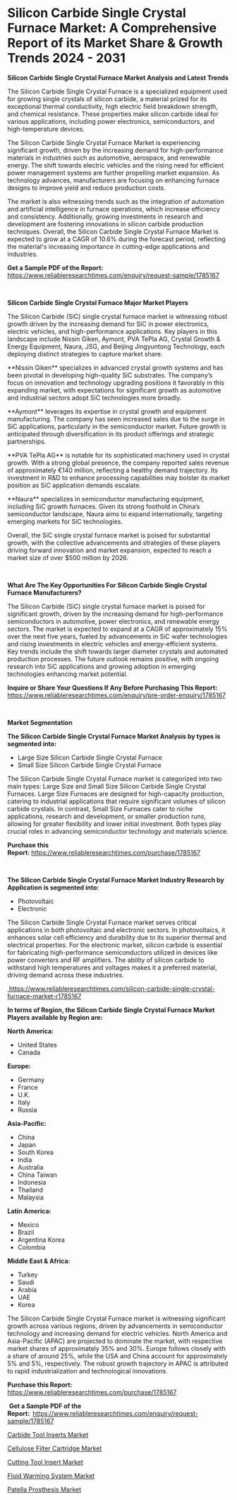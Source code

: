 <p><h1>Silicon Carbide Single Crystal Furnace Market: A Comprehensive Report of its Market Share & Growth Trends 2024 - 2031</h1></p><p><strong>Silicon Carbide Single Crystal Furnace Market Analysis and Latest Trends</strong></p>
<p><p>The Silicon Carbide Single Crystal Furnace is a specialized equipment used for growing single crystals of silicon carbide, a material prized for its exceptional thermal conductivity, high electric field breakdown strength, and chemical resistance. These properties make silicon carbide ideal for various applications, including power electronics, semiconductors, and high-temperature devices.</p><p>The Silicon Carbide Single Crystal Furnace Market is experiencing significant growth, driven by the increasing demand for high-performance materials in industries such as automotive, aerospace, and renewable energy. The shift towards electric vehicles and the rising need for efficient power management systems are further propelling market expansion. As technology advances, manufacturers are focusing on enhancing furnace designs to improve yield and reduce production costs.</p><p>The market is also witnessing trends such as the integration of automation and artificial intelligence in furnace operations, which increase efficiency and consistency. Additionally, growing investments in research and development are fostering innovations in silicon carbide production techniques. Overall, the Silicon Carbide Single Crystal Furnace Market is expected to grow at a CAGR of 10.6% during the forecast period, reflecting the material's increasing importance in cutting-edge applications and industries.</p></p>
<p><strong>Get a Sample PDF of the Report:&nbsp;</strong> <a href="https://www.reliableresearchtimes.com/enquiry/request-sample/1785167?utm_campaign=1444&utm_medium=2&utm_source=Github&utm_content=ia&utm_term=08102024&utm_id=silicon-carbide-single-crystal-furnace">https://www.reliableresearchtimes.com/enquiry/request-sample/1785167</a></p>
<p>&nbsp;</p>
<p><strong>Silicon Carbide Single Crystal Furnace Major Market Players</strong></p>
<p><p>The Silicon Carbide (SiC) single crystal furnace market is witnessing robust growth driven by the increasing demand for SiC in power electronics, electric vehicles, and high-performance applications. Key players in this landscape include Nissin Giken, Aymont, PVA TePla AG, Crystal Growth & Energy Equipment, Naura, JSG, and Beijing Jingyuntong Technology, each deploying distinct strategies to capture market share.</p><p>**Nissin Giken** specializes in advanced crystal growth systems and has been pivotal in developing high-quality SiC substrates. The company’s focus on innovation and technology upgrading positions it favorably in this expanding market, with expectations for significant growth as automotive and industrial sectors adopt SiC technologies more broadly.</p><p>**Aymont** leverages its expertise in crystal growth and equipment manufacturing. The company has seen increased sales due to the surge in SiC applications, particularly in the semiconductor market. Future growth is anticipated through diversification in its product offerings and strategic partnerships.</p><p>**PVA TePla AG** is notable for its sophisticated machinery used in crystal growth. With a strong global presence, the company reported sales revenue of approximately €140 million, reflecting a healthy demand trajectory. Its investment in R&D to enhance processing capabilities may bolster its market position as SiC application demands escalate.</p><p>**Naura** specializes in semiconductor manufacturing equipment, including SiC growth furnaces. Given its strong foothold in China’s semiconductor landscape, Naura aims to expand internationally, targeting emerging markets for SiC technologies.</p><p>Overall, the SiC single crystal furnace market is poised for substantial growth, with the collective advancements and strategies of these players driving forward innovation and market expansion, expected to reach a market size of over $500 million by 2026.</p></p>
<p>&nbsp;</p>
<p><strong>What Are The Key Opportunities For Silicon Carbide Single Crystal Furnace Manufacturers?</strong></p>
<p><p>The Silicon Carbide (SiC) single crystal furnace market is poised for significant growth, driven by the increasing demand for high-performance semiconductors in automotive, power electronics, and renewable energy sectors. The market is expected to expand at a CAGR of approximately 15% over the next five years, fueled by advancements in SiC wafer technologies and rising investments in electric vehicles and energy-efficient systems. Key trends include the shift towards larger diameter crystals and automated production processes. The future outlook remains positive, with ongoing research into SiC applications and growing adoption in emerging technologies enhancing market potential.</p></p>
<p><strong>Inquire or Share Your Questions If Any Before Purchasing This Report:</strong> <a href="https://www.reliableresearchtimes.com/enquiry/pre-order-enquiry/1785167?utm_campaign=1444&utm_medium=2&utm_source=Github&utm_content=ia&utm_term=08102024&utm_id=silicon-carbide-single-crystal-furnace">https://www.reliableresearchtimes.com/enquiry/pre-order-enquiry/1785167</a></p>
<p>&nbsp;</p>
<p><strong>Market Segmentation</strong></p>
<p><strong>The Silicon Carbide Single Crystal Furnace Market Analysis by types is segmented into:</strong></p>
<p><ul><li>Large Size Silicon Carbide Single Crystal Furnace</li><li>Small Size Silicon Carbide Single Crystal Furnace</li></ul></p>
<p><p>The Silicon Carbide Single Crystal Furnace market is categorized into two main types: Large Size and Small Size Silicon Carbide Single Crystal Furnaces. Large Size Furnaces are designed for high-capacity production, catering to industrial applications that require significant volumes of silicon carbide crystals. In contrast, Small Size Furnaces cater to niche applications, research and development, or smaller production runs, allowing for greater flexibility and lower initial investment. Both types play crucial roles in advancing semiconductor technology and materials science.</p></p>
<p><strong>Purchase this Report:&nbsp;</strong><a href="https://www.reliableresearchtimes.com/purchase/1785167?utm_campaign=1444&utm_medium=2&utm_source=Github&utm_content=ia&utm_term=08102024&utm_id=silicon-carbide-single-crystal-furnace">https://www.reliableresearchtimes.com/purchase/1785167</a></p>
<p>&nbsp;</p>
<p><strong>The Silicon Carbide Single Crystal Furnace Market Industry Research by Application is segmented into:</strong></p>
<p><ul><li>Photovoltaic</li><li>Electronic</li></ul></p>
<p><p>The Silicon Carbide Single Crystal Furnace market serves critical applications in both photovoltaic and electronic sectors. In photovoltaics, it enhances solar cell efficiency and durability due to its superior thermal and electrical properties. For the electronic market, silicon carbide is essential for fabricating high-performance semiconductors utilized in devices like power converters and RF amplifiers. The ability of silicon carbide to withstand high temperatures and voltages makes it a preferred material, driving demand across these industries.</p></p>
<p><a href="https://www.reliableresearchtimes.com/silicon-carbide-single-crystal-furnace-market-r1785167?utm_campaign=1444&utm_medium=2&utm_source=Github&utm_content=ia&utm_term=08102024&utm_id=silicon-carbide-single-crystal-furnace">&nbsp;https://www.reliableresearchtimes.com/silicon-carbide-single-crystal-furnace-market-r1785167</a></p>
<p><strong>In terms of Region, the Silicon Carbide Single Crystal Furnace Market Players available by Region are:</strong></p>
<p>
    <p> <strong> North America: </strong>
        <ul>
            <li>United States</li>
            <li>Canada</li>
        </ul>
        </p> 
    <p> <strong> Europe: </strong>
        <ul>
            <li>Germany</li>
            <li>France</li>
            <li>U.K.</li>
            <li>Italy</li>
            <li>Russia</li>
        </ul>
        </p> 
    <p> <strong> Asia-Pacific: </strong>
        <ul>
            <li>China</li>
            <li>Japan</li>
            <li>South Korea</li>
            <li>India</li>
            <li>Australia</li>
            <li>China Taiwan</li>
            <li>Indonesia</li>
            <li>Thailand</li>
            <li>Malaysia</li>
        </ul>
        </p> 
    <p> <strong> Latin America: </strong>
        <ul>
            <li>Mexico</li>
            <li>Brazil</li>
            <li>Argentina Korea</li>
            <li>Colombia</li>
        </ul>
        </p> 
    <p> <strong> Middle East & Africa: </strong>
        <ul>
            <li>Turkey</li>
            <li>Saudi</li>
            <li>Arabia</li>
            <li>UAE</li>
            <li>Korea</li>
        </ul>
    </p>
    </p>
<p><p>The Silicon Carbide Single Crystal Furnace market is witnessing significant growth across various regions, driven by advancements in semiconductor technology and increasing demand for electric vehicles. North America and Asia-Pacific (APAC) are projected to dominate the market, with respective market shares of approximately 35% and 30%. Europe follows closely with a share of around 25%, while the USA and China account for approximately 5% and 5%, respectively. The robust growth trajectory in APAC is attributed to rapid industrialization and technological innovations.</p></p>
<p><strong>Purchase this Report: </strong><a href="https://www.reliableresearchtimes.com/purchase/1785167?utm_campaign=1444&utm_medium=2&utm_source=Github&utm_content=ia&utm_term=08102024&utm_id=silicon-carbide-single-crystal-furnace">https://www.reliableresearchtimes.com/purchase/1785167</a></p>
<p>&nbsp;<strong>Get a Sample PDF of the Report:&nbsp;&nbsp;</strong><a href="https://www.reliableresearchtimes.com/enquiry/request-sample/1785167?utm_campaign=1444&utm_medium=2&utm_source=Github&utm_content=ia&utm_term=08102024&utm_id=silicon-carbide-single-crystal-furnace">https://www.reliableresearchtimes.com/enquiry/request-sample/1785167</a></p>
<p><strong></strong></p>
<p><p><a href="https://www.linkedin.com/pulse/pulse-carbide-tool-inserts-rhythms-change-market-resonance-2024-2031-9qqzf?utm_campaign=1444&utm_medium=2&utm_source=Github&utm_content=ia&utm_term=08102024&utm_id=silicon-carbide-single-crystal-furnace">Carbide Tool Inserts Market</a></p><p><a href="https://www.linkedin.com/pulse/cellulose-filter-cartridge-ecosystem-mapping-innovation-4ouef?utm_campaign=1444&utm_medium=2&utm_source=Github&utm_content=ia&utm_term=08102024&utm_id=silicon-carbide-single-crystal-furnace">Cellulose Filter Cartridge Market</a></p><p><a href="https://www.linkedin.com/pulse/key-drivers-cutting-tool-insert-market-trends-future-outlook-2024-2031-brhgf?utm_campaign=1444&utm_medium=2&utm_source=Github&utm_content=ia&utm_term=08102024&utm_id=silicon-carbide-single-crystal-furnace">Cutting Tool Insert Market</a></p><p><a href="https://www.linkedin.com/pulse/exploring-fluid-warming-system-market-strategic-insights-growth-ss0rc?utm_campaign=1444&utm_medium=2&utm_source=Github&utm_content=ia&utm_term=08102024&utm_id=silicon-carbide-single-crystal-furnace">Fluid Warming System Market</a></p><p><a href="https://www.linkedin.com/pulse/global-patella-prosthesis-industry-analysis-share-growth-trends-ej2tc?utm_campaign=1444&utm_medium=2&utm_source=Github&utm_content=ia&utm_term=08102024&utm_id=silicon-carbide-single-crystal-furnace">Patella Prosthesis Market</a></p></p>